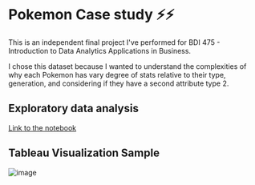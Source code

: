 # Pokemon Case study ⚡️⚡️

This is an independent final project I've performed for BDI 475 - Introduction to Data Analytics Applications in Business.

I chose this dataset because I wanted to understand the complexities of why each Pokemon has vary degree of stats relative to their type, generation, and considering if they have a second attribute type 2.

## Exploratory data analysis

[Link to the notebook](https://nbviewer.jupyter.org/github/ownas/pokemon-dataset-project/blob/main/Pokemon_Dataset_BDI475.ipynb)

## Tableau Visualization Sample

![image](https://user-images.githubusercontent.com/1064036/118437401-2f582980-b6a8-11eb-8c19-584bb64cb739.png)
